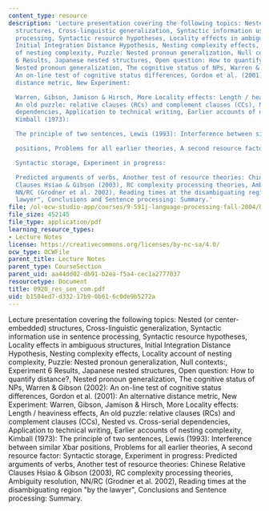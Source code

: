 ```yaml
---
content_type: resource
description: 'Lecture presentation covering the following topics: Nested (or center-embedded)
  structures, Cross-linguistic generalization, Syntactic information use in sentence
  processing, Syntactic resource hypotheses, Locality effects in ambiguous structures,
  Initial Integration Distance Hypothesis, Nesting complexity effects, Locality account
  of nesting complexity, Puzzle: Nested pronoun generalization, Null contexts:, Experiment
  6 Results, Japanese nested structures, Open question: How to quantify distance?,
  Nested pronoun generalization, The cognitive status of NPs, Warren & Gibson (2002):
  An on-line test of cognitive status differences, Gordon et al. (2001): An alternative
  distance metric, New Experiment:

  Warren, Gibson, Jamison & Hirsch, More Locality effects: Length / heaviness effects,
  An old puzzle: relative clauses (RCs) and complement clauses (CCs), Nested vs. Cross-serial
  dependencies, Application to technical writing, Earlier accounts of nesting complexity,
  Kimball (1973):

  The principle of two sentences, Lewis (1993): Interference between similar Xbar

  positions, Problems for all earlier theories, A second resource factor:

  Syntactic storage, Experiment in progress:

  Predicted arguments of verbs, Another test of resource theories: Chinese Relative
  Clauses Hsiao & Gibson (2003), RC complexity processing theories, Ambiguity resolution,
  NN/RC (Grodner et al. 2002), Reading times at the disambiguating region "by the
  lawyer", Conclusions and Sentence processing: Summary.'
file: /ol-ocw-studio-app/courses/9-591j-language-processing-fall-2004/b1504ed7d33217b90b616c0de9b5272a_0920_res_sen_com.pdf
file_size: 452145
file_type: application/pdf
learning_resource_types:
- Lecture Notes
license: https://creativecommons.org/licenses/by-nc-sa/4.0/
ocw_type: OCWFile
parent_title: Lecture Notes
parent_type: CourseSection
parent_uid: aa44dd02-db91-b2ea-f5a4-cec1a2777037
resourcetype: Document
title: 0920_res_sen_com.pdf
uid: b1504ed7-d332-17b9-0b61-6c0de9b5272a
---
```

Lecture presentation covering the following topics: Nested (or center-embedded) structures, Cross-linguistic generalization, Syntactic information use in sentence processing, Syntactic resource hypotheses, Locality effects in ambiguous structures, Initial Integration Distance Hypothesis, Nesting complexity effects, Locality account of nesting complexity, Puzzle: Nested pronoun generalization, Null contexts:, Experiment 6 Results, Japanese nested structures, Open question: How to quantify distance?, Nested pronoun generalization, The cognitive status of NPs, Warren & Gibson (2002): An on-line test of cognitive status differences, Gordon et al. (2001): An alternative distance metric, New Experiment:
Warren, Gibson, Jamison & Hirsch, More Locality effects: Length / heaviness effects, An old puzzle: relative clauses (RCs) and complement clauses (CCs), Nested vs. Cross-serial dependencies, Application to technical writing, Earlier accounts of nesting complexity, Kimball (1973):
The principle of two sentences, Lewis (1993): Interference between similar Xbar
positions, Problems for all earlier theories, A second resource factor:
Syntactic storage, Experiment in progress:
Predicted arguments of verbs, Another test of resource theories: Chinese Relative Clauses Hsiao & Gibson (2003), RC complexity processing theories, Ambiguity resolution, NN/RC (Grodner et al. 2002), Reading times at the disambiguating region "by the lawyer", Conclusions and Sentence processing: Summary.